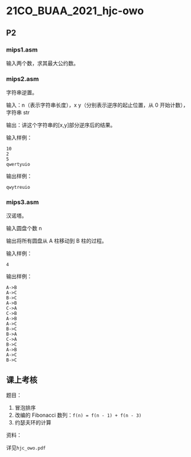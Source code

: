 # 21CO_BUAA_2021_hjc-owo

## P2

### mips1.asm

输入两个数，求其最大公约数。

### mips2.asm

字符串逆置。

输入：n（表示字符串长度），x y（分别表示逆序的起止位置，从 0 开始计数），字符串 str

输出：讲这个字符串的[x,y]部分逆序后的结果。

输入样例：

```
10
2
5
qwertyuio
```

输出样例：

```
qwytreuio
```

### mips3.asm

汉诺塔。

输入圆盘个数 n

输出将所有圆盘从 A 柱移动到 B 柱的过程。

输入样例：

```
4
```

输出样例：

```
A->B
A->C
B->C
A->B
C->A
C->B
A->B
A->C
B->C
B->A
C->A
B->C
A->B
A->C
B->C
```



## 课上考核

题目：

1. 冒泡排序
2. 改编的 Fibonacci 数列：`f(n) = f(n - 1) + f(n - 3)`
3. 约瑟夫环的计算

资料：

详见`hjc_owo.pdf`
